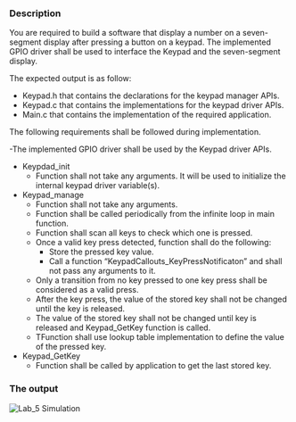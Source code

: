 ### Description

You are required to build a software that display a number on a seven-segment display after
pressing a button on a keypad. The implemented GPIO driver shall be used to interface the
Keypad and the seven-segment display.

The expected output is as follow:
- Keypad.h that contains the declarations for the keypad manager APIs.
- Keypad.c that contains the implementations for the keypad driver APIs.
- Main.c that contains the implementation of the required application.


The following requirements shall be followed during implementation.

-The implemented GPIO driver shall be used by the Keypad driver APIs.

<ul>
<li>Keypdad_init
<ul>
<li>Function shall not take any arguments. It will be used to initialize the internal
keypad driver variable(s).</li>
</ul>
</li>
<li>Keypad_manage
<ul>
<li>Function shall not take any arguments.</li>
<li>Function shall be called periodically from the infinite loop in main function.</li>
<li>Function shall scan all keys to check which one is pressed.</li>
<li>Once a valid key press detected, function shall do the following:
<ul>
<li>Store the pressed key value.</li>
<li>Call a function “KeypadCallouts_KeyPressNotificaton” and shall not pass
any arguments to it.</li>
</ul>
</li>
<li>Only a transition from no key pressed to one key press shall be considered as a
valid press.</li>
<li>After the key press, the value of the stored key shall not be changed until the
key is released.</li>
<li>The value of the stored key shall not be changed until key is released and
Keypad_GetKey function is called.</li>
<li>TFunction shall use lookup table implementation to define the value of the
pressed key.</li>
</ul>
</li>
<li>Keypad_GetKey
<ul>
<li>Function shall be called by application to get the last stored key.</li>
</ul>
</li>
</ul>
</ul>

### The output

![Lab_5 Simulation](https://media.giphy.com/media/DU7fWqjLaSyHs2ngcl/giphy.gif)